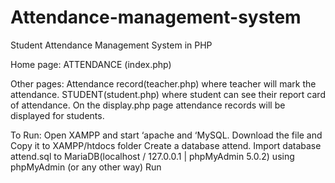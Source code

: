# Attendance-management-system

Student Attendance Management System in PHP

Home page: ATTENDANCE (index.php)

Other pages: 
Attendance record(teacher.php) where teacher will mark the attendance. 
STUDENT(student.php) where student can see their report card of attendance. 
On the display.php page attendance records will be displayed for students.

To Run: 
Open XAMPP and start ‘apache and ‘MySQL. 
Download the file and Copy it to XAMPP/htdocs folder Create a database attend. 
Import database attend.sql to MariaDB(localhost / 127.0.0.1 | phpMyAdmin 5.0.2) using phpMyAdmin (or any other way) 
Run
